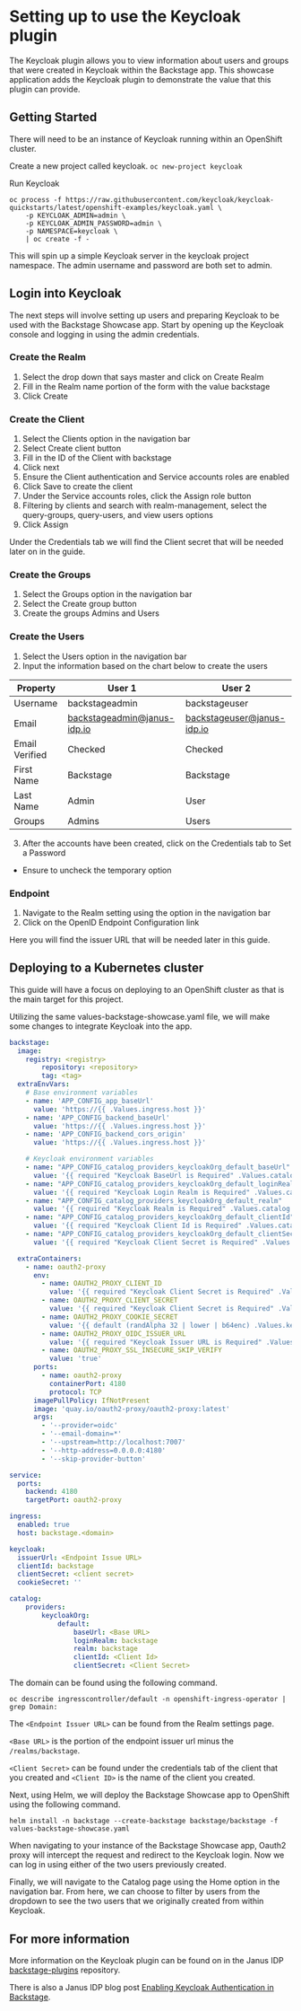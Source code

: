 # Setting up to use the Keycloak plugin

The Keycloak plugin allows you to view information about users and groups that were created in Keycloak within the Backstage app. This showcase application adds the Keycloak plugin to demonstrate the value that this plugin can provide.

## Getting Started

There will need to be an instance of Keycloak running within an OpenShift cluster.

Create a new project called keycloak.
`oc new-project keycloak`

Run Keycloak

```shell
oc process -f https://raw.githubusercontent.com/keycloak/keycloak-quickstarts/latest/openshift-examples/keycloak.yaml \
    -p KEYCLOAK_ADMIN=admin \
    -p KEYCLOAK_ADMIN_PASSWORD=admin \
    -p NAMESPACE=keycloak \
    | oc create -f -
```

This will spin up a simple Keycloak server in the keycloak project namespace. The admin username and password are both set to admin.

## Login into Keycloak

The next steps will involve setting up users and preparing Keycloak to be used with the Backstage Showcase app. Start by opening up the Keycloak console and logging in using the admin credentials.

### Create the Realm

1. Select the drop down that says master and click on Create Realm
2. Fill in the Realm name portion of the form with the value backstage
3. Click Create

### Create the Client

1. Select the Clients option in the navigation bar
2. Select Create client button
3. Fill in the ID of the Client with backstage
4. Click next
5. Ensure the Client authentication and Service accounts roles are enabled
6. Click Save to create the client
7. Under the Service accounts roles, click the Assign role button
8. Filtering by clients and search with realm-management, select the query-groups, query-users, and view users options
9. Click Assign

Under the Credentials tab we will find the Client secret that will be needed later on in the guide.

### Create the Groups

1. Select the Groups option in the navigation bar
2. Select the Create group button
3. Create the groups Admins and Users

### Create the Users

1. Select the Users option in the navigation bar
2. Input the information based on the chart below to create the users

| Property       | User 1                      | User 2                     |
| -------------- | --------------------------- | -------------------------- |
| Username       | backstageadmin              | backstageuser              |
| Email          | backstageadmin@janus-idp.io | backstageuser@janus-idp.io |
| Email Verified | Checked                     | Checked                    |
| First Name     | Backstage                   | Backstage                  |
| Last Name      | Admin                       | User                       |
| Groups         | Admins                      | Users                      |

3. After the accounts have been created, click on the Credentials tab to Set a Password

- Ensure to uncheck the temporary option

### Endpoint

1. Navigate to the Realm setting using the option in the navigation bar
2. Click on the OpenID Endpoint Configuration link

Here you will find the issuer URL that will be needed later in this guide.

## Deploying to a Kubernetes cluster

This guide will have a focus on deploying to an OpenShift cluster as that is the main target for this project.

Utilizing the same values-backstage-showcase.yaml file, we will make some changes to integrate Keycloak into the app.

```yaml
backstage:
  image:
    registry: <registry>
        repository: <repository>
        tag: <tag>
  extraEnvVars:
    # Base environment variables
    - name: 'APP_CONFIG_app_baseUrl'
      value: 'https://{{ .Values.ingress.host }}'
    - name: 'APP_CONFIG_backend_baseUrl'
      value: 'https://{{ .Values.ingress.host }}'
    - name: 'APP_CONFIG_backend_cors_origin'
      value: 'https://{{ .Values.ingress.host }}'

    # Keycloak environment variables
    - name: "APP_CONFIG_catalog_providers_keycloakOrg_default_baseUrl"
      value: '{{ required "Keycloak BaseUrl is Required" .Values.catalog.providers.keycloakOrg.default.baseUrl }}'
    - name: "APP_CONFIG_catalog_providers_keycloakOrg_default_loginRealm"
      value: '{{ required "Keycloak Login Realm is Required" .Values.catalog.providers.keycloakOrg.default.realm }}'
    - name: "APP_CONFIG_catalog_providers_keycloakOrg_default_realm"
      value: '{{ required "Keycloak Realm is Required" .Values.catalog.providers.keycloakOrg.default.realm }}'
    - name: "APP_CONFIG_catalog_providers_keycloakOrg_default_clientId"
      value: '{{ required "Keycloak Client Id is Required" .Values.catalog.providers.keycloakOrg.default.clientId }}'
    - name: "APP_CONFIG_catalog_providers_keycloakOrg_default_clientSecret"
      value: '{{ required "Keycloak Client Secret is Required" .Values.catalog.providers.keycloakOrg.default.clientSecret }}'

  extraContainers:
    - name: oauth2-proxy
      env:
        - name: OAUTH2_PROXY_CLIENT_ID
          value: '{{ required "Keycloak Client Secret is Required" .Values.keycloak.clientId }}'
        - name: OAUTH2_PROXY_CLIENT_SECRET
          value: '{{ required "Keycloak Client Secret is Required" .Values.keycloak.clientSecret }}'
        - name: OAUTH2_PROXY_COOKIE_SECRET
          value: '{{ default (randAlpha 32 | lower | b64enc) .Values.keycloak.cookieSecret }}'
        - name: OAUTH2_PROXY_OIDC_ISSUER_URL
          value: '{{ required "Keycloak Issuer URL is Required" .Values.keycloak.issuerUrl }}'
        - name: OAUTH2_PROXY_SSL_INSECURE_SKIP_VERIFY
          value: 'true'
      ports:
        - name: oauth2-proxy
          containerPort: 4180
          protocol: TCP
      imagePullPolicy: IfNotPresent
      image: 'quay.io/oauth2-proxy/oauth2-proxy:latest'
      args:
        - '--provider=oidc'
        - '--email-domain=*'
        - '--upstream=http://localhost:7007'
        - '--http-address=0.0.0.0:4180'
        - '--skip-provider-button'

service:
  ports:
    backend: 4180
    targetPort: oauth2-proxy

ingress:
  enabled: true
  host: backstage.<domain>

keycloak:
  issuerUrl: <Endpoint Issue URL>
  clientId: backstage
  clientSecret: <client secret>
  cookieSecret: ''

catalog:
    providers:
        keycloakOrg:
            default:
                baseUrl: <Base URL>
                loginRealm: backstage
                realm: backstage
                clientId: <Client Id>
                clientSecret: <Client Secret>
```

The domain can be found using the following command.

```shell
oc describe ingresscontroller/default -n openshift-ingress-operator | grep Domain:
```

The `<Endpoint Issuer URL>` can be found from the Realm settings page.

`<Base URL>` is the portion of the endpoint issuer url minus the `/realms/backstage`.

`<Client Secret>` can be found under the credentials tab of the client that you created and `<Client ID>` is the name of the client you created.

Next, using Helm, we will deploy the Backstage Showcase app to OpenShift using the following command.

```shell
helm install -n backstage --create-backstage backstage/backstage -f values-backstage-showcase.yaml
```

When navigating to your instance of the Backstage Showcase app, Oauth2 proxy will intercept the request and redirect to the Keycloak login. Now we can log in using either of the two users previously created.

Finally, we will navigate to the Catalog page using the Home option in the navigation bar. From here, we can choose to filter by users from the dropdown to see the two users that we originally created from within Keycloak.

## For more information

More information on the Keycloak plugin can be found on in the Janus IDP [backstage-plugins](https://github.com/janus-idp/backstage-plugins/tree/main/plugins/keycloak-backend) repository.

There is also a Janus IDP blog post [Enabling Keycloak Authentication in Backstage](https://janus-idp.io/blog/enabling-keycloak-authentication-in-backstage).
